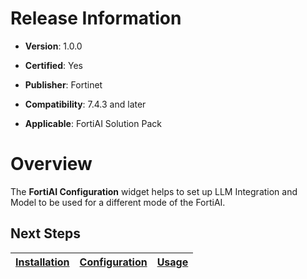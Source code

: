 # Release Information

- **Version**: 1.0.0

- **Certified**: Yes

- **Publisher**: Fortinet  

- **Compatibility**: 7.4.3 and later

- **Applicable**: FortiAI Solution Pack

# Overview

The **FortiAI Configuration** widget helps to set up LLM Integration and Model to be used for a different mode of the FortiAI.


## Next Steps

| [Installation](./docs/setup.md#installation) | [Configuration](./docs/setup.md#configuration) | [Usage](./docs/usage.md) |
|----------------------------------------------|------------------------------------------------|--------------------------|